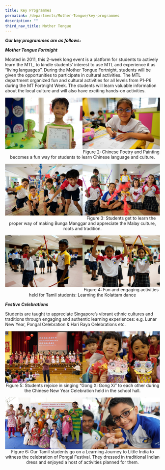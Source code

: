 ```yaml
---
title: Key Programmes
permalink: /departments/Mother-Tongue/key-programmes
description: ""
third_nav_title: Mother Tongue
---
```

**_Our key programmes are as follows:_**

  

**_Mother Tongue Fortnight_**

Mooted in 2011, this 2-week long event is a platform for students to actively learn the MTL, to kindle students’ interest to use MTL and experience it as “living languages”. During the Mother Tongue Fortnight, students will be given the opportunities to participate in cultural activities. The MTL department organized fun and cultural activities for all levels from P1-P6 during the MT Fortnight Week. The students will learn valuable information about the local culture and will also have exciting hands-on activities.

<img src="/images/mtf.jpg" 
     style="width:50%;float:left">
<img src="/images/mtf2.jpg" 
     style="width:50%;float:left">

<br>
<br>
<br>
<br>
<br>


<center>

Figure 2: Chinese Poetry and Painting becomes a fun way for students to learn Chinese language and culture.
	
</center>

<img src="/images/mtf3.jpg" 
     style="width:50%;float:left">
<img src="/images/mtf4.jpg" 
     style="width:50%;float:left">
		 
<br>
<br>
<br>
<br>
<br>


<center>

Figure 3: Students get to learn the proper way of making Bunga Manggar and appreciate the Malay culture, roots and tradition.
	
</center>

<img src="/images/mtf5.jpg" 
     style="width:50%;float:left">
<img src="/images/mtf6.jpg" 
     style="width:50%;float:left">
		 
<br>
<br>
<br>
<br>
<br>


<center>

Figure 4: Fun and engaging activities held for Tamil students: Learning the Kolattam dance
	
</center>

**_Festive Celebrations_**

Students are taught to appreciate Singapore’s vibrant ethnic cultures and traditions through engaging and authentic learning experiences: e.g. Lunar New Year, Pongal Celebration & Hari Raya Celebrations etc.

<img src="/images/mtf7.jpg" 
     style="width:50%;float:left">
<img src="/images/mtf8.jpg" 
     style="width:50%;float:left">
		 
<br>
<br>
<br>
<br>
<br>


<center>

Figure 5: Students rejoice in singing “Gong Xi Gong Xi” to each other during the Chinese New Year Celebration held in the school hall.
	
</center>

<img src="/images/mtf9.jpg" 
     style="width:50%;float:left">
<img src="/images/mtf10.jpg" 
     style="width:50%;float:left">
		 
<br>
<br>
<br>
<br>
<br>


<center>

Figure 6: Our Tamil students go on a Learning Journey to Little India to witness the celebration of Pongal Festival. They dressed in traditional Indian dress and enjoyed a host of activities planned for them.
	
</center>